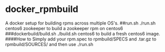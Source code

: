 # docker_rpmbuild
A docker setup for building rpms across multiple OS's.
##run.sh
./run.sh centos6 zookeeper to build a zookeeper rpm on centos6
###dockerbuild/build.sh
./build.sh centos6 to build a fresh centos6 image.
####How to
Simply add your rpm.spec to rpmbuild/SPECS and .tar.gz to rpmbuild/SOURCES/
and then use ./run.sh
